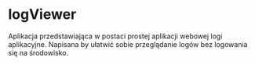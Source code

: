 # logViewer
Aplikacja przedstawiająca w postaci prostej aplikacji webowej logi aplikacyjne. Napisana by ułatwić sobie 
przeglądanie logów bez logowania się na środowisko.
